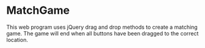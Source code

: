 # MatchGame
This web program uses jQuery drag and drop methods to create a matching game. The game will end when all buttons have been dragged to the correct location.
